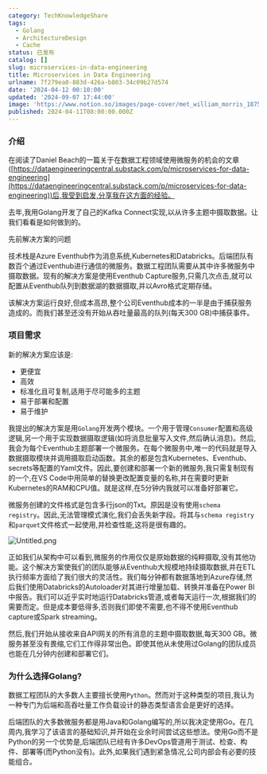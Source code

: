 ```yaml
---
category: TechKnowledgeShare
tags:
  - Golang
  - ArchitectureDesign
  - Cache
status: 已发布
catalog: []
slug: microservices-in-data-engineering
title: Microservices in Data Engineering
urlname: 7f279ea0-883d-426a-b803-34c09b27d574
date: '2024-04-12 00:10:00'
updated: '2024-09-07 17:44:00'
image: 'https://www.notion.so/images/page-cover/met_william_morris_1875.jpg'
published: 2024-04-11T08:00:00.000Z
---
```


### 介绍


在阅读了Daniel Beach的一篇关于在数据工程领域使用微服务的机会的文章([https://dataengineeringcentral.substack.com/p/microservices-for-data-engineering](https://dataengineeringcentral.substack.com/p/microservices-for-data-engineering))后,我受到启发,分享我在这方面的经验。


去年,我用Golang开发了自己的Kafka Connect实现,以从许多主题中摄取数据。让我们看看是如何做到的。


先前解决方案的问题


技术栈是Azure Eventhub作为消息系统,Kubernetes和Databricks。后端团队有数百个通过Eventhub进行通信的微服务。数据工程团队需要从其中许多微服务中摄取数据。现有的解决方案是使用Eventhub Capture服务,只需几次点击,就可以配置从Eventhub队列到数据湖的数据摄取,并以Avro格式定期存储。


该解决方案运行良好,但成本高昂,整个公司Eventhub成本的一半是由于捕获服务造成的。而我们甚至还没有开始从吞吐量最高的队列(每天300 GB)中捕获事件。


### 项目需求


新的解决方案应该是:

- 更便宜
- 高效
- 标准化且可复制,适用于尽可能多的主题
- 易于部署和配置
- 易于维护

我提出的解决方案是用`Golang`开发两个模块。一个用于管理`Consumer`配置和高级逻辑,另一个用于实现数据摄取逻辑(如将消息批量写入文件,然后确认消息)。然后,我会为每个Eventhub主题部署一个微服务。在每个微服务中,唯一的代码就是导入数据摄取模块并调用摄取启动函数。其余的都是包含Kubernetes、Eventhub、secrets等配置的Yaml文件。因此,要创建和部署一个新的微服务,我只需复制现有的一个,在VS Code中用简单的替换更改配置变量的名称,并在需要时更新Kubernetes的RAM和CPU值。就是这样,在5分钟内我就可以准备好部署它。


微服务创建的文件格式是包含多行json的Txt。原因是没有使用`schema registry`。因此,无法管理模式演化,我们会丢失新字段。将其与`schema registry`和`parquet`文件格式一起使用,并检查性能,这将是很有趣的。


![Untitled.png](https://prod-files-secure.s3.us-west-2.amazonaws.com/5d24fe63-e567-4804-86f9-9fdc62e13082/4e0f8d5d-b295-4408-9363-660688d511a9/Untitled.png?X-Amz-Algorithm=AWS4-HMAC-SHA256&X-Amz-Content-Sha256=UNSIGNED-PAYLOAD&X-Amz-Credential=ASIAZI2LB46622KQIX7V%2F20250317%2Fus-west-2%2Fs3%2Faws4_request&X-Amz-Date=20250317T213339Z&X-Amz-Expires=3600&X-Amz-Security-Token=IQoJb3JpZ2luX2VjEPX%2F%2F%2F%2F%2F%2F%2F%2F%2F%2FwEaCXVzLXdlc3QtMiJHMEUCIDFkX6EHzIHFFc1rDM5WQtU7gHeAmS26qgZK4KfpgfeaAiEAy%2BCqrbM39QyF%2BD7vmQOulRITXMEi0qX1qtqywgG%2FV24q%2FwMIThAAGgw2Mzc0MjMxODM4MDUiDPQuoQR%2BImwtgxXW3ircA0uj9fZzZScCr64WLwJj0buRbBrfWk2Vhc8nf6s6j5zeNXSvigHhrSbyC6juGajWiBKEfJmecIfUSrzjKuUvRUawAPgMSf75pxn74rL1%2BAYYpltPtW0xaHhWD0VM3669ganmFvxmrGqyvScQB2quNUf0TlglOXFSvgA%2FIPAenAbQbstB7i0ajutYMMHrHNUzklnVanshpG9qmxPKltzBtsLfYQ5B2IET2ke6zMmcyqVxDfewasLRv7b4t0J3xWkQGNuKCy5jxV0eVmHytEchMtP3ARFGFw9wpRNtOTSoMpfNZgon5oCzWFSpRYnKUoJeUgOapobDdYpFj5%2FoUkETGIrxc1hi67HSHx7TTQMjtPlIEZQenI9WKGF7T%2FfLP1PUJ7DsNAtgfpkDMYKowKX3Amhvp3pzwnVnK02N61JqEbi67xKv%2BCpzaYr29Up8PrBzjFJQtfS3QC9TnEkWM5RwjQQXL0ziGDGmrEpTiE9YHUdSYxGb9YQxTMNp2OlULpJF6ZzGFS0NhXwGFNugiKs7IVrqEwN9geTtdgtl8jVeadWyGuhhQn851CaXoyt9Rvzu1FjWfwiNe74LkN0IrmVlCewwTTnQOzO4aoY%2FEYTvmVCvzRfi9kQZhas9%2F0PlMNeg4r4GOqUBBDcOMdwHEGVuEV2ShkPWDlFClzit271ocasSl652NyWtQKgR2IgTv5e54tfwaSBCH3t7f8jtbNYK7QPeeqQmY52DUEpIkONS3ecrZ0NRd9dGetfnJyBBVbOAAtceHr0fIh%2FGPNEAT8MZm1%2B%2F%2F7JZtb70vp2C8FP00lbF%2FTPjNCEC6z1bfduNhh8w9JzI3DSc1iY49gFRzDJLdXof7k8hAg%2FNAVDD&X-Amz-Signature=ee98fd2c288f4dc42c45773e8c6d6ef7748fa848ca0fa56643283dd36830bcc8&X-Amz-SignedHeaders=host&x-id=GetObject)


正如我们从架构中可以看到,微服务的作用仅仅是原始数据的纯粹摄取,没有其他功能。这个解决方案使我们的团队能够从Eventhub大规模地持续摄取数据,并在ETL执行频率方面给了我们很大的灵活性。我们每分钟都有数据落地到Azure存储,然后我们使用Databricks的Autoloader对其进行增量加载、转换并准备在Power BI中报告。我们可以近乎实时地运行Databricks管道,或者每天运行一次,根据我们的需要而定。但是成本要低得多,否则我们即使不需要,也不得不使用Eventhub capture或Spark streaming。


然后,我们开始从接收来自API网关的所有消息的主题中摄取数据,每天300 GB。微服务甚至没有畏缩,它们工作得非常出色。即使其他从未使用过Golang的团队成员也能在几分钟内创建和部署它们。


### 为什么选择Golang?


数据工程团队的大多数人主要擅长使用`Python`。然而对于这种类型的项目,我认为一种专门为后端和高吞吐量工作负载设计的静态类型语言会是更好的选择。


后端团队的大多数微服务都是用Java和Golang编写的,所以我决定使用Go。在几周内,我学习了该语言的基础知识,并开始在业余时间尝试这些想法。使用Go而不是Python的另一个优势是,后端团队已经有许多DevOps管道用于测试、检查、构件、部署等(而Python没有)。此外,如果我们遇到紧急情况,公司内部会有必要的技能组合。

